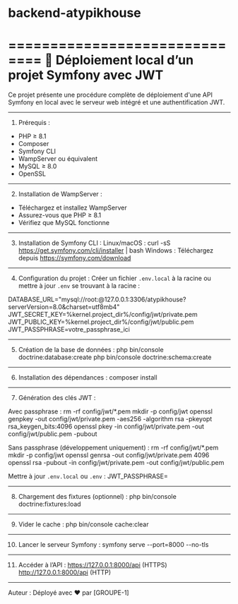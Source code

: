 # backend-atypikhouse

==============================
🚀 Déploiement local d’un projet Symfony avec JWT
==============================

Ce projet présente une procédure complète de déploiement d'une API Symfony en local avec le serveur web intégré et une authentification JWT.

---

1. Prérequis :

- PHP ≥ 8.1
- Composer
- Symfony CLI
- WampServer ou équivalent
- MySQL ≥ 8.0
- OpenSSL

---

2. Installation de WampServer :

- Téléchargez et installez WampServer
- Assurez-vous que PHP ≥ 8.1
- Vérifiez que MySQL fonctionne

---

3. Installation de Symfony CLI :
   Linux/macOS :
   curl -sS https://get.symfony.com/cli/installer | bash
   Windows :
   Téléchargez depuis https://symfony.com/download

---

4. Configuration du projet :
   Créer un fichier `.env.local` à la racine ou mettre à jour `.env` se trouvant à la racine :

DATABASE_URL="mysql://root:@127.0.0.1:3306/atypikhouse?serverVersion=8.0&charset=utf8mb4"
JWT_SECRET_KEY=%kernel.project_dir%/config/jwt/private.pem
JWT_PUBLIC_KEY=%kernel.project_dir%/config/jwt/public.pem
JWT_PASSPHRASE=votre_passphrase_ici

---

5. Création de la base de données :
   php bin/console doctrine:database:create
   php bin/console doctrine:schema:create

---

6. Installation des dépendances :
   composer install

---

7. Génération des clés JWT :

Avec passphrase :
rm -rf config/jwt/\*.pem
mkdir -p config/jwt
openssl genpkey -out config/jwt/private.pem -aes256 -algorithm rsa -pkeyopt rsa_keygen_bits:4096
openssl pkey -in config/jwt/private.pem -out config/jwt/public.pem -pubout

Sans passphrase (développement uniquement) :
rm -rf config/jwt/\*.pem
mkdir -p config/jwt
openssl genrsa -out config/jwt/private.pem 4096
openssl rsa -pubout -in config/jwt/private.pem -out config/jwt/public.pem

Mettre à jour `.env.local` ou `.env` :
JWT_PASSPHRASE=

---

8. Chargement des fixtures (optionnel) :
   php bin/console doctrine:fixtures:load

---

9. Vider le cache :
   php bin/console cache:clear

---

10. Lancer le serveur Symfony :
    symfony serve --port=8000 --no-tls

---

11. Accéder à l’API :
    https://127.0.0.1:8000/api (HTTPS)
    http://127.0.0.1:8000/api (HTTP)

---

Auteur : Déployé avec ❤️ par [GROUPE-1]
